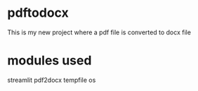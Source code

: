 # pdftodocx
This is my new project where a pdf file is converted to docx file

# modules used 

streamlit
pdf2docx
tempfile
os



